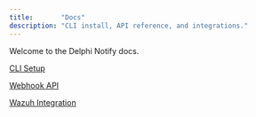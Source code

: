 ```yaml
---
title:       "Docs"
description: "CLI install, API reference, and integrations."
---
```

Welcome to the Delphi Notify docs.

[CLI Setup](cli/)

[Webhook API](api/)

[Wazuh Integration](integrations/wazuh/)